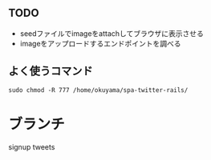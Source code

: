 ## TODO
- seedファイルでimageをattachしてブラウザに表示させる
- imageをアップロードするエンドポイントを調べる

## よく使うコマンド

```
sudo chmod -R 777 /home/okuyama/spa-twitter-rails/
```

# ブランチ
signup  tweets
